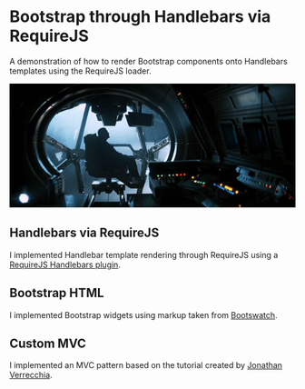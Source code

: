 # Bootstrap through Handlebars via RequireJS

A demonstration of how to render Bootstrap components onto Handlebars templates using the RequireJS loader.

![Ash](src/img/ash/profile.jpeg)

## Handlebars via RequireJS

I implemented Handlebar template rendering through RequireJS using a [RequireJS Handlebars plugin](https://github.com/jfparadis/requirejs-handlebars).

## Bootstrap HTML

I implemented Bootstrap widgets using markup taken from [Bootswatch](http://www.bootswatch.com).

## Custom MVC

I implemented an MVC pattern based on the tutorial created by [Jonathan Verrecchia](http://verekia.com/requirejs/build-simple-client-side-mvc-app-require-js/).
